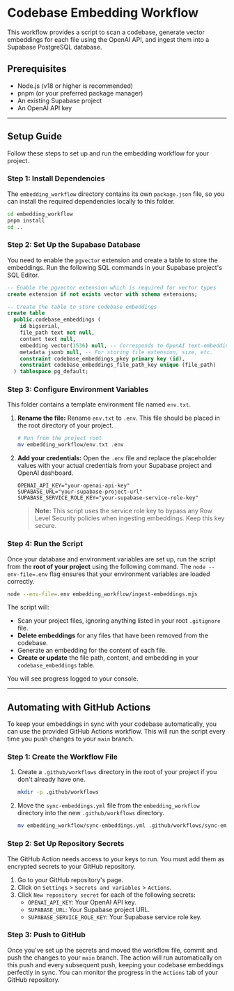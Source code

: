 # Codebase Embedding Workflow

This workflow provides a script to scan a codebase, generate vector embeddings for each file using the OpenAI API, and ingest them into a Supabase PostgreSQL database.

## Prerequisites

- Node.js (v18 or higher is recommended)
- pnpm (or your preferred package manager)
- An existing Supabase project
- An OpenAI API key

---

## Setup Guide

Follow these steps to set up and run the embedding workflow for your project.

### Step 1: Install Dependencies

The `embedding_workflow` directory contains its own `package.json` file, so you can install the required dependencies locally to this folder.

```bash
cd embedding_workflow
pnpm install
cd ..
```

### Step 2: Set Up the Supabase Database

You need to enable the `pgvector` extension and create a table to store the embeddings. Run the following SQL commands in your Supabase project's SQL Editor.

```sql
-- Enable the pgvector extension which is required for vector types
create extension if not exists vector with schema extensions;

-- Create the table to store codebase embeddings
create table
  public.codebase_embeddings (
    id bigserial,
    file_path text not null,
    content text null,
    embedding vector(1536) null, -- Corresponds to OpenAI text-embedding-3-small model
    metadata jsonb null, -- For storing file extension, size, etc.
    constraint codebase_embeddings_pkey primary key (id),
    constraint codebase_embeddings_file_path_key unique (file_path)
  ) tablespace pg_default;
```

### Step 3: Configure Environment Variables

This folder contains a template environment file named `env.txt`.

1.  **Rename the file:** Rename `env.txt` to `.env`. This file should be placed in the root directory of your project.

    ```bash
    # Run from the project root
    mv embedding_workflow/env.txt .env
    ```

2.  **Add your credentials:** Open the `.env` file and replace the placeholder values with your actual credentials from your Supabase project and OpenAI dashboard.

    ```env
    OPENAI_API_KEY="your-openai-api-key"
    SUPABASE_URL="your-supabase-project-url"
    SUPABASE_SERVICE_ROLE_KEY="your-supabase-service-role-key"
    ```

    > **Note:** This script uses the service role key to bypass any Row Level Security policies when ingesting embeddings. Keep this key secure.

### Step 4: Run the Script

Once your database and environment variables are set up, run the script from the **root of your project** using the following command. The `node --env-file=.env` flag ensures that your environment variables are loaded correctly.

```bash
node --env-file=.env embedding_workflow/ingest-embeddings.mjs
```

The script will:

- Scan your project files, ignoring anything listed in your root `.gitignore` file.
- **Delete embeddings** for any files that have been removed from the codebase.
- Generate an embedding for the content of each file.
- **Create or update** the file path, content, and embedding in your `codebase_embeddings` table.

You will see progress logged to your console.

---

## Automating with GitHub Actions

To keep your embeddings in sync with your codebase automatically, you can use the provided GitHub Actions workflow. This will run the script every time you push changes to your `main` branch.

### Step 1: Create the Workflow File

1.  Create a `.github/workflows` directory in the root of your project if you don't already have one.

    ```bash
    mkdir -p .github/workflows
    ```

2.  Move the `sync-embeddings.yml` file from the `embedding_workflow` directory into the new `.github/workflows` directory.

    ```bash
    mv embedding_workflow/sync-embeddings.yml .github/workflows/sync-embeddings.yml
    ```

### Step 2: Set Up Repository Secrets

The GitHub Action needs access to your keys to run. You must add them as encrypted secrets to your GitHub repository.

1.  Go to your GitHub repository's page.
2.  Click on `Settings` > `Secrets and variables` > `Actions`.
3.  Click `New repository secret` for each of the following secrets:
    - `OPENAI_API_KEY`: Your OpenAI API key.
    - `SUPABASE_URL`: Your Supabase project URL.
    - `SUPABASE_SERVICE_ROLE_KEY`: Your Supabase service role key.

### Step 3: Push to GitHub

Once you've set up the secrets and moved the workflow file, commit and push the changes to your `main` branch. The action will run automatically on this push and every subsequent push, keeping your codebase embeddings perfectly in sync. You can monitor the progress in the `Actions` tab of your GitHub repository.
